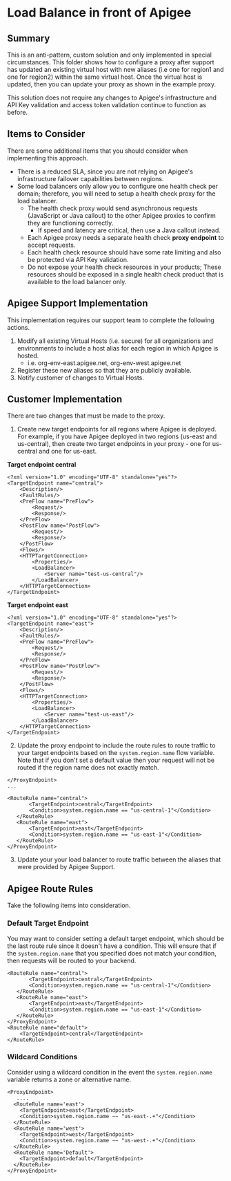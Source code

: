 # Load Balance in front of Apigee

## Summary
This is an anti-pattern, custom solution and only implemented in special circumstances.  This folder shows how to configure a proxy after support has updated an existing virtual host with new aliases (i.e one for region1 and one for region2) within the same virtual host.  Once the virtual host is updated, then you can update your proxy as shown in the example proxy.  

This solution does not require any changes to Apigee's infrastructure and API Key validation and access token validation continue to function as before.  

## Items to Consider
There are some additional items that you should consider when implementing this approach.
* There is a reduced SLA, since you are not relying on Apigee's infrastructure failover capabilities between regions.
* Some load balancers only allow you to configure one health check per domain; therefore, you will need to setup a health check proxy for the load balancer.
  * The health check proxy would send asynchronous requests (JavaScript or Java callout) to the other Apigee proxies to confirm they are functioning correctly.
    * If speed and latency are critical, then use a Java callout instead.
  * Each Apigee proxy needs a separate health check **proxy endpoint** to accept requests.
  * Each health check resource should have some rate limiting and also be protected via API Key validation.  
  * Do not expose your health check resources in your products; These resources should be exposed in a single health check product that is available to the load balancer only.

## Apigee Support Implementation
This implementation requires our support team to complete the following actions.
1. Modify all existing Virtual Hosts (i.e. secure) for all organizations and environments to include a host alias for each region in which Apigee is hosted.
   * i.e. org-env-east.apigee.net, org-env-west.apigee.net
2. Register these new aliases so that they are publicly available.  
3. Notify customer of changes to Virtual Hosts.  

## Customer Implementation
There are two changes that must be made to the proxy.

1. Create new target endpoints for all regions where Apigee is deployed.  For example, if you have Apigee deployed in two regions (us-east and us-central), then create two target endpoints in your proxy - one for us-central and one for us-east.

**Target endpoint central**
```
<?xml version="1.0" encoding="UTF-8" standalone="yes"?>
<TargetEndpoint name="central">
    <Description/>
    <FaultRules/>
    <PreFlow name="PreFlow">
        <Request/>
        <Response/>
    </PreFlow>
    <PostFlow name="PostFlow">
        <Request/>
        <Response/>
    </PostFlow>
    <Flows/>
    <HTTPTargetConnection>
        <Properties/>
        <LoadBalancer>
            <Server name="test-us-central"/>
        </LoadBalancer>
    </HTTPTargetConnection>
</TargetEndpoint>
```

**Target endpoint east**
```
<?xml version="1.0" encoding="UTF-8" standalone="yes"?>
<TargetEndpoint name="east">
    <Description/>
    <FaultRules/>
    <PreFlow name="PreFlow">
        <Request/>
        <Response/>
    </PreFlow>
    <PostFlow name="PostFlow">
        <Request/>
        <Response/>
    </PostFlow>
    <Flows/>
    <HTTPTargetConnection>
        <Properties/>
        <LoadBalancer>
            <Server name="test-us-east"/>
        </LoadBalancer>
    </HTTPTargetConnection>
</TargetEndpoint>
```

2. Update the proxy endpoint to include the route rules to route traffic to your target endpoints based on the `system.region.name` flow variable. Note that if you don't set a default value then your request will not be routed if the region name does not exactly match.  
```
</ProxyEndpoint>
...

<RouteRule name="central">
       <TargetEndpoint>central</TargetEndpoint>
       <Condition>system.region.name == "us-central-1"</Condition>
   </RouteRule>
   <RouteRule name="east">
       <TargetEndpoint>east</TargetEndpoint>
       <Condition>system.region.name == "us-east-1"</Condition>
   </RouteRule>
</ProxyEndpoint>
```

3. Update your your load balancer to route traffic between the aliases that were provided by Apigee Support.  

## Apigee Route Rules
Take the following items into consideration.

### Default Target Endpoint
You may want to consider setting a default target endpoint, which should be the last route rule since it doesn't have a condition.  This will ensure that if the `system.region.name` that you specified does not match your condition, then requests will be routed to your backend.  

```
<RouteRule name="central">
       <TargetEndpoint>central</TargetEndpoint>
       <Condition>system.region.name == "us-central-1"</Condition>
   </RouteRule>
   <RouteRule name="east">
       <TargetEndpoint>east</TargetEndpoint>
       <Condition>system.region.name == "us-east-1"</Condition>
   </RouteRule>
</ProxyEndpoint>
<RouteRule name="default">
    <TargetEndpoint>central</TargetEndpoint>
</RouteRule>
```

### Wildcard Conditions
Consider using a wildcard condition in the event the `system.region.name` variable returns a zone or alternative name.  

```
<ProxyEndpoint>
   ....
  <RouteRule name='east'>
    <TargetEndpoint>east</TargetEndpoint>
    <Condition>system.region.name ~~ "us-east-.+"</Condition>
  </RouteRule>
  <RouteRule name='west'>
    <TargetEndpoint>west</TargetEndpoint>
    <Condition>system.region.name ~~ "us-west-.+"</Condition>
  </RouteRule>
  <RouteRule name='Default'>
    <TargetEndpoint>default</TargetEndpoint>
  </RouteRule>
</ProxyEndpoint>
```
